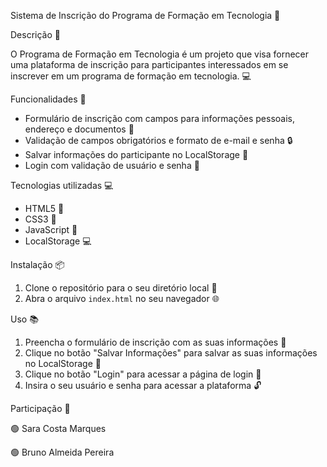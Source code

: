 Sistema de Inscrição do Programa de Formação em Tecnologia 🚀

Descrição 📝

O Programa de Formação em Tecnologia é um projeto que visa fornecer uma plataforma de inscrição para participantes interessados em se inscrever em um programa de formação em tecnologia. 💻

Funcionalidades 🎯
- Formulário de inscrição com campos para informações pessoais, endereço e documentos 📝
- Validação de campos obrigatórios e formato de e-mail e senha 🔒
- Salvar informações do participante no LocalStorage 💾
- Login com validação de usuário e senha 🔑

Tecnologias utilizadas 💻
- HTML5 📄
- CSS3 🎨
- JavaScript 🤖
- LocalStorage 💻

Instalação 📦
1. Clone o repositório para o seu diretório local 📁
2. Abra o arquivo `index.html` no seu navegador 🌐

Uso 📚
1. Preencha o formulário de inscrição com as suas informações 📝
2. Clique no botão "Salvar Informações" para salvar as suas informações no LocalStorage 💾
3. Clique no botão "Login" para acessar a página de login 🔑
4. Insira o seu usuário e senha para acessar a plataforma 🔓

Participação 🤝

🟢 Sara Costa Marques 

🟢 Bruno Almeida Pereira 
